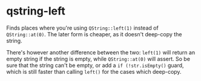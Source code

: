 # qstring-left

Finds places where you're using `QString::left(1)` instead of `QString::at(0)`.
The later form is cheaper, as it doesn't deep-copy the string.

There's however another difference between the two: `left(1)` will return an empty
string if the string is empty, while `QString::at(0)` will assert. So be sure
that the string can't be empty, or add a `if (!str.isEmpty()` guard, which is still
faster than calling `left()` for the cases which deep-copy.
